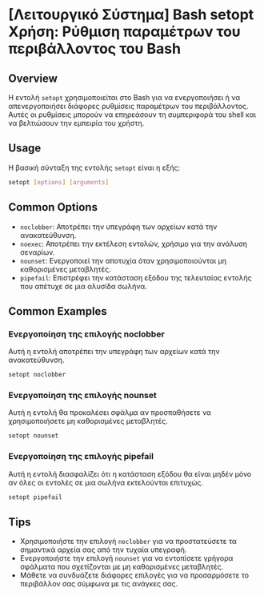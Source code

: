 # [Λειτουργικό Σύστημα] Bash setopt Χρήση: Ρύθμιση παραμέτρων του περιβάλλοντος του Bash

## Overview
Η εντολή `setopt` χρησιμοποιείται στο Bash για να ενεργοποιήσει ή να απενεργοποιήσει διάφορες ρυθμίσεις παραμέτρων του περιβάλλοντος. Αυτές οι ρυθμίσεις μπορούν να επηρεάσουν τη συμπεριφορά του shell και να βελτιώσουν την εμπειρία του χρήστη.

## Usage
Η βασική σύνταξη της εντολής `setopt` είναι η εξής:

```bash
setopt [options] [arguments]
```

## Common Options
- `noclobber`: Αποτρέπει την υπεγράφη των αρχείων κατά την ανακατεύθυνση.
- `noexec`: Αποτρέπει την εκτέλεση εντολών, χρήσιμο για την ανάλυση σεναρίων.
- `nounset`: Ενεργοποιεί την αποτυχία όταν χρησιμοποιούνται μη καθορισμένες μεταβλητές.
- `pipefail`: Επιστρέφει την κατάσταση εξόδου της τελευταίας εντολής που απέτυχε σε μια αλυσίδα σωλήνα.

## Common Examples
### Ενεργοποίηση της επιλογής noclobber
Αυτή η εντολή αποτρέπει την υπεγράφη των αρχείων κατά την ανακατεύθυνση.
```bash
setopt noclobber
```

### Ενεργοποίηση της επιλογής nounset
Αυτή η εντολή θα προκαλέσει σφάλμα αν προσπαθήσετε να χρησιμοποιήσετε μη καθορισμένες μεταβλητές.
```bash
setopt nounset
```

### Ενεργοποίηση της επιλογής pipefail
Αυτή η εντολή διασφαλίζει ότι η κατάσταση εξόδου θα είναι μηδέν μόνο αν όλες οι εντολές σε μια σωλήνα εκτελούνται επιτυχώς.
```bash
setopt pipefail
```

## Tips
- Χρησιμοποιήστε την επιλογή `noclobber` για να προστατεύσετε τα σημαντικά αρχεία σας από την τυχαία υπεγραφή.
- Ενεργοποιήστε την επιλογή `nounset` για να εντοπίσετε γρήγορα σφάλματα που σχετίζονται με μη καθορισμένες μεταβλητές.
- Μάθετε να συνδυάζετε διάφορες επιλογές για να προσαρμόσετε το περιβάλλον σας σύμφωνα με τις ανάγκες σας.